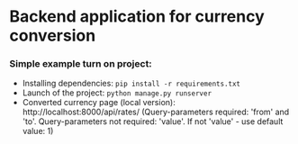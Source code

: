 # Backend application for currency conversion

### Simple example turn on project:

- Installing dependencies: `pip install -r requirements.txt`
- Launch of the project: `python manage.py runserver`
- Converted currency page (local version): http://localhost:8000/api/rates/ 
(Query-parameters required: 'from' and 'to'. Query-parameters not required: 'value'. If not 'value' - use default value: 1)
